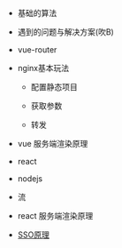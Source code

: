 - 基础的算法

- 遇到的问题与解决方案(吹B)

- vue-router

- nginx基本玩法

  - 配置静态项目
  
  - 获取参数
  
  - 转发
  
- vue 服务端渲染原理

- react 

- nodejs

- 流

- react 服务端渲染原理

- [SSO原理](https://cloud.tencent.com/developer/article/1352593)

[](https://jkchao.cn/article/5a784fc46c89ce0ff8dbfa36)